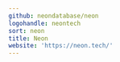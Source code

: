 ```yaml
---
github: neondatabase/neon
logohandle: neontech
sort: neon
title: Neon
website: 'https://neon.tech/'
---
```

